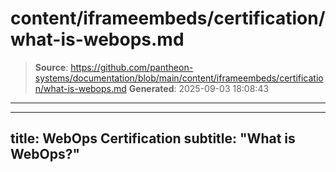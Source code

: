 # content/iframeembeds/certification/what-is-webops.md

> **Source**: https://github.com/pantheon-systems/documentation/blob/main/content/iframeembeds/certification/what-is-webops.md
> **Generated**: 2025-09-03 18:08:43

---

---
title: WebOps Certification
subtitle: "What is WebOps?"
---

<Partial file="certification-guide/what-is-webops.md" />
